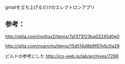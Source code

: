 gmailを立ち上げるだけのエレクトロンアプリ


## 参考：

http://qiita.com/mottox2/items/7a1373f23ba02245d0e0

http://qiita.com/nyanchu/items/15d514d9b9f87e5c0a29

ビルドの参考にした
http://ics-web.jp/lab/archives/7298